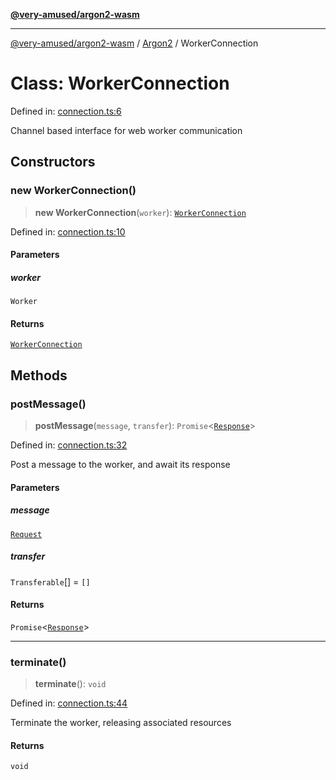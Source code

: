 [**@very-amused/argon2-wasm**](../../../README.md)

***

[@very-amused/argon2-wasm](../../../globals.md) / [Argon2](../README.md) / WorkerConnection

# Class: WorkerConnection

Defined in: [connection.ts:6](https://github.com/very-amused/argon2-wasm/blob/d2c98b3f3c11a34c56f3a6037963e996a19288c8/src/connection.ts#L6)

Channel based interface for web worker communication

## Constructors

### new WorkerConnection()

> **new WorkerConnection**(`worker`): [`WorkerConnection`](WorkerConnection.md)

Defined in: [connection.ts:10](https://github.com/very-amused/argon2-wasm/blob/d2c98b3f3c11a34c56f3a6037963e996a19288c8/src/connection.ts#L10)

#### Parameters

##### worker

`Worker`

#### Returns

[`WorkerConnection`](WorkerConnection.md)

## Methods

### postMessage()

> **postMessage**(`message`, `transfer`): `Promise`\<[`Response`](../interfaces/Response.md)\>

Defined in: [connection.ts:32](https://github.com/very-amused/argon2-wasm/blob/d2c98b3f3c11a34c56f3a6037963e996a19288c8/src/connection.ts#L32)

Post a message to the worker, and await its response

#### Parameters

##### message

[`Request`](../interfaces/Request.md)

##### transfer

`Transferable`[] = `[]`

#### Returns

`Promise`\<[`Response`](../interfaces/Response.md)\>

***

### terminate()

> **terminate**(): `void`

Defined in: [connection.ts:44](https://github.com/very-amused/argon2-wasm/blob/d2c98b3f3c11a34c56f3a6037963e996a19288c8/src/connection.ts#L44)

Terminate the worker, releasing associated resources

#### Returns

`void`
